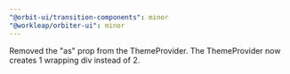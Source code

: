 ```yaml
---
"@orbit-ui/transition-components": minor
"@workleap/orbiter-ui": minor
---
```


Removed the "as" prop from the ThemeProvider. The ThemeProvider now creates 1 wrapping div instead of 2.
